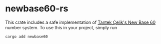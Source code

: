 # newbase60-rs

This crate includes a safe implementation of [Tantek Çelik's New Base 60](http://tantek.pbworks.com/w/page/19402946/NewBase60) number
system. To use this in your project, simply run

```
cargo add newbase60 
```